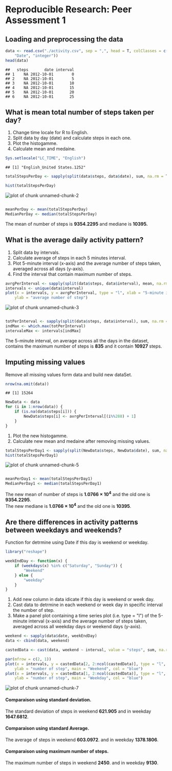 Reproducible Research: Peer Assessment 1
=============================================


## Loading and preprocessing the data


```r
data <- read.csv("./activity.csv", sep = ",", head = T, colClasses = c("integer", 
    "Date", "integer"))
head(data)
```

```
##   steps       date interval
## 1    NA 2012-10-01        0
## 2    NA 2012-10-01        5
## 3    NA 2012-10-01       10
## 4    NA 2012-10-01       15
## 5    NA 2012-10-01       20
## 6    NA 2012-10-01       25
```



## What is mean total number of steps taken per day?
1. Change time locale for R to English.
2. Split data by day (date) and calculate steps in each one.
3. Plot the histogamme.
4. Calculate mean and medaine.


```r
Sys.setlocale("LC_TIME", "English")
```

```
## [1] "English_United States.1252"
```

```r
totalStepsPerDay <- sapply(split(data$steps, data$date), sum, na.rm = T)

hist(totalStepsPerDay)
```

![plot of chunk unnamed-chunk-2](figure/unnamed-chunk-2.png) 

```r

meanPerDay <- mean(totalStepsPerDay)
MedianPerDay <- median(totalStepsPerDay)
```

The mean of number of steps is **9354.2295** and mediane is **10395.**  

## What is the average daily activity pattern?
1. Split data by intervals.
2. Calculate average of steps in each 5 minutes interval.
3. Plot 5-minute interval (x-axis) and the average number of steps taken, averaged across all days (y-axis).
4. Find the interval that contain maximum number of steps. 


```r
avrgPerInterval <- sapply(split(data$steps, data$interval), mean, na.rm = T)
intervals <- unique(data$interval)
plot(x = intervals, y = avrgPerInterval, type = "l", xlab = "5-minute intervals", 
    ylab = "average number of step")
```

![plot of chunk unnamed-chunk-3](figure/unnamed-chunk-3.png) 

```r

totPerInterval <- sapply(split(data$steps, data$interval), sum, na.rm = T)
indMax <- which.max(totPerInterval)
intervaleMax <- intervals[indMax]
```


The 5-minute interval, on average across all the days in the dataset, contains the maximum number of steps is **835** and it contain **10927** steps. 
## Imputing missing values

Remove all missing values form data and build new dataSet.

```r
nrow(na.omit(data))
```

```
## [1] 15264
```

```r
NewData <- data
for (i in 1:nrow(data)) {
    if (is.na(data$steps[i])) {
        NewData$steps[i] <- avrgPerInterval[(i%%288) + 1]
    }
}
```


1. Plot the new histogamme.
2. Calculate new mean and medaine after removing missing values.

```r
totalStepsPerDay1 <- sapply(split(NewData$steps, NewData$date), sum, na.rm = T)
hist(totalStepsPerDay1)
```

![plot of chunk unnamed-chunk-5](figure/unnamed-chunk-5.png) 

```r

meanPerDay1 <- mean(totalStepsPerDay1)
MedianPerDay1 <- median(totalStepsPerDay1)
```


The new mean of number of steps is **1.0766 &times; 10<sup>4</sup>** and the old one is **9354.2295**.  
The new mediane is **1.0766 &times; 10<sup>4</sup>** and the old one is **10395**.  

## Are there differences in activity patterns between weekdays and weekends?

Function for detrmine using Date if this day is weekend or weekday.

```r
library("reshape")

weekEndDay <- function(x) {
    if (weekdays(x) %in% c("Saturday", "Sunday")) {
        "Weekend"
    } else {
        "weekday"
    }
}
```


1. Add new column in data idicate if this day is weekend or week day.
2. Cast data to detrmine in each weekend or week day in specific interval the number of step.
3. Make a panel plot containing a time series plot (i.e. type = "l") of the 5-minute interval       (x-axis) and the average number of steps taken, averaged across all weekday days or weekend days (y-axis). 




```r
weekend <- sapply(data$date, weekEndDay)
data <- cbind(data, weekend)

castedData <- cast(data, weekend ~ interval, value = "steps", sum, na.rm = T)

par(mfrow = c(2, 1))
plot(x = intervals, y = castedData[2, 2:ncol(castedData)], type = "l", xlab = "interval", 
    ylab = "number of step", main = "Weekend", col = "blue")
plot(x = intervals, y = castedData[1, 2:ncol(castedData)], type = "l", xlab = "interval", 
    ylab = "number of step", main = "Weekday", col = "blue")
```

![plot of chunk unnamed-chunk-7](figure/unnamed-chunk-7.png) 


#### Comparaison using standard deviation.
The standard deviation of steps in weekend **621.905** and in weekday **1647.6812**.  
#### Comparaison using standard Average.
The average of steps in weekend **603.0972**. and in weekday **1378.1806**.  
#### Comparaison using maximum number of steps.
The maximum number of steps in weekend **2450**. and in weekday **9130**. 

